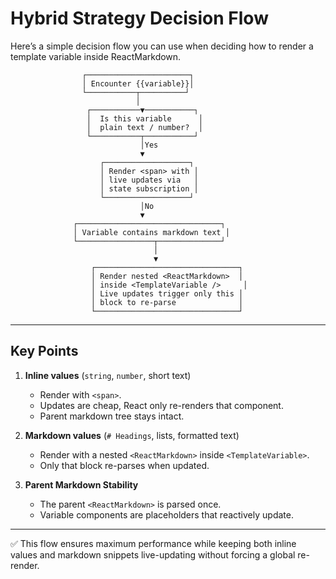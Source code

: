 # Hybrid Strategy Decision Flow

Here’s a simple decision flow you can use when deciding how to render a template variable inside ReactMarkdown.

```
                ┌───────────────────────┐
                │ Encounter {{variable}}│
                └───────────┬──────────┘
                            │
                 ┌───────────▼───────────┐
                 │  Is this variable      │
                 │  plain text / number?  │
                 └───────────┬───────────┘
                             │Yes
                             ▼
                    ┌───────────────────┐
                    │ Render <span> with │
                    │ live updates via   │
                    │ state subscription │
                    └───────────────────┘
                             │No
                             ▼
              ┌────────────────────────────────┐
              │ Variable contains markdown text │
              └─────────────────┬──────────────┘
                                │
                                ▼
                  ┌────────────────────────────────┐
                  │ Render nested <ReactMarkdown>  │
                  │ inside <TemplateVariable />     │
                  │ Live updates trigger only this │
                  │ block to re-parse              │
                  └────────────────────────────────┘
```

---

## Key Points

1. **Inline values** (`string`, `number`, short text)

   * Render with `<span>`.
   * Updates are cheap, React only re-renders that component.
   * Parent markdown tree stays intact.

2. **Markdown values** (`# Headings`, lists, formatted text)

   * Render with a nested `<ReactMarkdown>` inside `<TemplateVariable>`.
   * Only that block re-parses when updated.

3. **Parent Markdown Stability**

   * The parent `<ReactMarkdown>` is parsed once.
   * Variable components are placeholders that reactively update.

---

✅ This flow ensures maximum performance while keeping both inline values and markdown snippets live-updating without forcing a global re-render.
